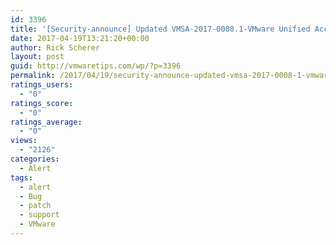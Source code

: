 ```yaml
---
id: 3396
title: '[Security-announce] Updated VMSA-2017-0008.1-VMware Unified Access Gateway, Horizon View and Workstation updates resolve multiple security vulnerabilities'
date: 2017-04-19T13:21:20+00:00
author: Rick Scherer
layout: post
guid: http://vmwaretips.com/wp/?p=3396
permalink: /2017/04/19/security-announce-updated-vmsa-2017-0008-1-vmware-unified-access-gateway-horizon-view-and-workstation-updates-resolve-multiple-security-vulnerabilities/
ratings_users:
  - "0"
ratings_score:
  - "0"
ratings_average:
  - "0"
views:
  - "2126"
categories:
  - Alert
tags:
  - alert
  - Bug
  - patch
  - support
  - VMware
---
```

